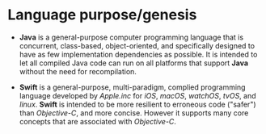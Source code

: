 
# Language purpose/genesis
* **Java** is a general-purpose computer programming language that is concurrent, class-based, object-oriented, and specifically designed to have as few implementation dependencies as possible. It is intended to let all compiled Java code can run on all platforms that support **Java** without the need for recompilation.


* **Swift** is a general-purpose, multi-paradigm, complied programming language developed by *Apple.inc* for *iOS*, *macOS*, *watchOS*, *tvOS*, and *linux*. **Swift** is intended to be more resilient to erroneous code ("safer") than *Objective-C*, and more concise. However it supports many core concepts that are associated with *Objective-C*.
